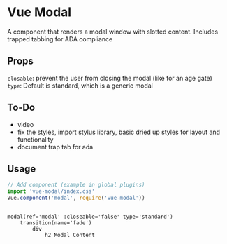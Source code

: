 # Vue Modal
A component that renders a modal window with slotted content. Includes trapped tabbing for ADA compliance

## Props
`closable`: prevent the user from closing the modal (like for an age gate)
`type`: Default is standard, which is a generic modal

## To-Do
- video 
- fix the styles, import stylus library, basic dried up styles for layout and functionality
- document trap tab for ada


## Usage

```javascript
// Add component (example in global plugins)
import 'vue-modal/index.css'
Vue.component('modal', require('vue-modal'))
```

```pug

modal(ref='modal' :closeable='false' type='standard')
	transition(name='fade')
		div
			h2 Modal Content

```